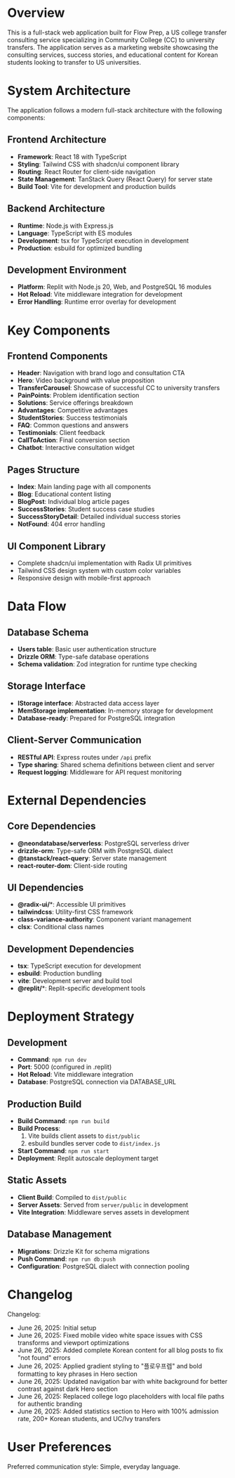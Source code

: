 # Overview

This is a full-stack web application built for Flow Prep, a US college transfer consulting service specializing in Community College (CC) to university transfers. The application serves as a marketing website showcasing the consulting services, success stories, and educational content for Korean students looking to transfer to US universities.

# System Architecture

The application follows a modern full-stack architecture with the following components:

## Frontend Architecture
- **Framework**: React 18 with TypeScript
- **Styling**: Tailwind CSS with shadcn/ui component library
- **Routing**: React Router for client-side navigation
- **State Management**: TanStack Query (React Query) for server state
- **Build Tool**: Vite for development and production builds

## Backend Architecture
- **Runtime**: Node.js with Express.js
- **Language**: TypeScript with ES modules
- **Development**: tsx for TypeScript execution in development
- **Production**: esbuild for optimized bundling

## Development Environment
- **Platform**: Replit with Node.js 20, Web, and PostgreSQL 16 modules
- **Hot Reload**: Vite middleware integration for development
- **Error Handling**: Runtime error overlay for development

# Key Components

## Frontend Components
- **Header**: Navigation with brand logo and consultation CTA
- **Hero**: Video background with value proposition
- **TransferCarousel**: Showcase of successful CC to university transfers
- **PainPoints**: Problem identification section
- **Solutions**: Service offerings breakdown
- **Advantages**: Competitive advantages
- **StudentStories**: Success testimonials
- **FAQ**: Common questions and answers
- **Testimonials**: Client feedback
- **CallToAction**: Final conversion section
- **Chatbot**: Interactive consultation widget

## Pages Structure
- **Index**: Main landing page with all components
- **Blog**: Educational content listing
- **BlogPost**: Individual blog article pages
- **SuccessStories**: Student success case studies
- **SuccessStoryDetail**: Detailed individual success stories
- **NotFound**: 404 error handling

## UI Component Library
- Complete shadcn/ui implementation with Radix UI primitives
- Tailwind CSS design system with custom color variables
- Responsive design with mobile-first approach

# Data Flow

## Database Schema
- **Users table**: Basic user authentication structure
- **Drizzle ORM**: Type-safe database operations
- **Schema validation**: Zod integration for runtime type checking

## Storage Interface
- **IStorage interface**: Abstracted data access layer
- **MemStorage implementation**: In-memory storage for development
- **Database-ready**: Prepared for PostgreSQL integration

## Client-Server Communication
- **RESTful API**: Express routes under `/api` prefix
- **Type sharing**: Shared schema definitions between client and server
- **Request logging**: Middleware for API request monitoring

# External Dependencies

## Core Dependencies
- **@neondatabase/serverless**: PostgreSQL serverless driver
- **drizzle-orm**: Type-safe ORM with PostgreSQL dialect
- **@tanstack/react-query**: Server state management
- **react-router-dom**: Client-side routing

## UI Dependencies
- **@radix-ui/***: Accessible UI primitives
- **tailwindcss**: Utility-first CSS framework
- **class-variance-authority**: Component variant management
- **clsx**: Conditional class names

## Development Dependencies
- **tsx**: TypeScript execution for development
- **esbuild**: Production bundling
- **vite**: Development server and build tool
- **@replit/***: Replit-specific development tools

# Deployment Strategy

## Development
- **Command**: `npm run dev`
- **Port**: 5000 (configured in .replit)
- **Hot Reload**: Vite middleware integration
- **Database**: PostgreSQL connection via DATABASE_URL

## Production Build
- **Build Command**: `npm run build`
- **Build Process**: 
  1. Vite builds client assets to `dist/public`
  2. esbuild bundles server code to `dist/index.js`
- **Start Command**: `npm run start`
- **Deployment**: Replit autoscale deployment target

## Static Assets
- **Client Build**: Compiled to `dist/public`
- **Server Assets**: Served from `server/public` in development
- **Vite Integration**: Middleware serves assets in development

## Database Management
- **Migrations**: Drizzle Kit for schema migrations
- **Push Command**: `npm run db:push`
- **Configuration**: PostgreSQL dialect with connection pooling

# Changelog

Changelog:
- June 26, 2025: Initial setup
- June 26, 2025: Fixed mobile video white space issues with CSS transforms and viewport optimizations
- June 26, 2025: Added complete Korean content for all blog posts to fix "not found" errors
- June 26, 2025: Applied gradient styling to "플로우프렙" and bold formatting to key phrases in Hero section
- June 26, 2025: Updated navigation bar with white background for better contrast against dark Hero section
- June 26, 2025: Replaced college logo placeholders with local file paths for authentic branding
- June 26, 2025: Added statistics section to Hero with 100% admission rate, 200+ Korean students, and UC/Ivy transfers

# User Preferences

Preferred communication style: Simple, everyday language.